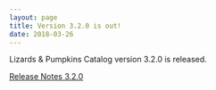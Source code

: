 ```yaml
---
layout: page
title: Version 3.2.0 is out!
date: 2018-03-26
---
```


Lizards & Pumpkins Catalog version 3.2.0 is released.

[Release Notes 3.2.0](https://github.com/lizards-and-pumpkins/catalog/releases/tag/3.2.0)
